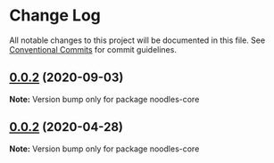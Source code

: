 # Change Log

All notable changes to this project will be documented in this file.
See [Conventional Commits](https://conventionalcommits.org) for commit guidelines.

## [0.0.2](https://github.com/geallenboy/noodles/compare/noodles-core@0.0.2...noodles-core@0.0.2) (2020-09-03)

**Note:** Version bump only for package noodles-core





## [0.0.2](https://github.com/geallenboy/noodles/compare/noodles-core@0.0.7...noodles-core@0.0.2) (2020-04-28)

**Note:** Version bump only for package noodles-core
